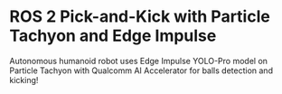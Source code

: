 # ROS 2 Pick-and-Kick with Particle Tachyon and Edge Impulse
Autonomous humanoid robot uses Edge Impulse YOLO-Pro model on Particle Tachyon with Qualcomm AI Accelerator for balls detection and kicking!
